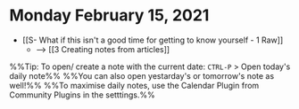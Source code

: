 # Monday February 15, 2021

- [[S- What if this isn't a good time for getting to know yourself - 1 Raw]] 
	- --> [[3 Creating notes from articles]]

%%Tip: To open/ create a note with the current date: `CTRL-P` > Open today's daily note%%
%%You can also open yestarday's or tomorrow's note as well!%%
%%To maximise daily notes, use the Calendar Plugin from Community Plugins in the setttings.%%